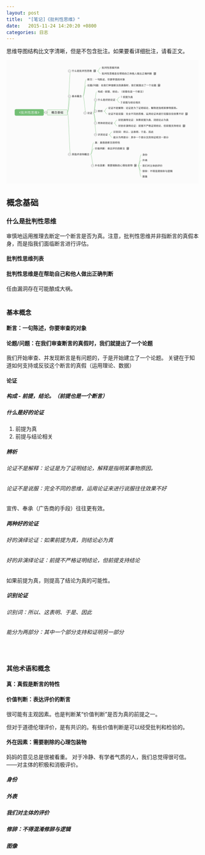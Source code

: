 ```yaml
---
layout: post
title:  "[笔记]《批判性思维》"
date:   2015-11-24 14:20:20 +0800
categories: 日志
---
```

思维导图结构比文字清晰，但是不包含批注。如果要看详细批注，请看正文。

![](/assets/images/blog/2015-11-24-critical-thinking-1.jpg)

## 概念基础

### 什么是批判性思维

审慎地运用推理去断定一个断言是否为真。注意，批判性思维并非指断言的真假本身，而是指我们面临断言进行评估。

#### 批判性思维列表

#### 批判性思维是在帮助自己和他人做出正确判断

任由漏洞存在可能酿成大祸。  
  <br>

### 基本概念

#### 断言：一句陈述，你要审查的对象

#### 论题/问题：在我们审查断言的真假时，我们就提出了一个论题

我们开始审查、并发现断言是有问题的，于是开始建立了一个论题。
关键在于知道如何支持或反驳这个断言的真假（运用理论、数据）



#### 论证

##### 构成 - 前提，结论。（前提也是一个断言）

##### 什么是好的论证

 1. 前提为真  
 2. 前提与结论相关

##### 辨析

###### 论证不是解释：论证是为了证明结论，解释是指明某事物原因。

###### 论证不是说服：完全不同的思维，运用论证来进行说服往往效果不好

宣传、奉承（广告商的手段）往往更有效。


##### 两种好的论证

###### 好的演绎论证：如果前提为真，则结论必为真

###### 好的非演绎论证：前提不严格证明结论，但前提支持结论

如果前提为真，则提高了结论为真的可能性。


##### 识别论证

###### 识别词：所以、这表明、于是、因此

###### 能分为两部分：其中一个部分支持和证明另一部分
  <br>

### 其他术语和概念

#### 真：真假是断言的特性

#### 价值判断：表达评价的断言

很可能有主观因素。也是判断某“价值判断”是否为真的前提之一。

但对于道德伦理评价，是有共识的。有些价值判断是可以经受批判和检验的。



#### 外在因素：需要剔除的心理包装物

妈妈的意见总是很被看重。
对于冷静、有学者气质的人，我们总觉得很可信。——对主体的积极和消极评价。


##### 身份

##### 外表

##### 我们对主体的评价

##### 修辞：不得混淆修辞与逻辑

##### 图像




